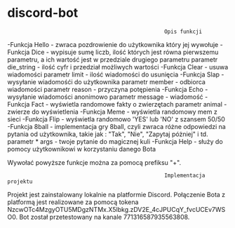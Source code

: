 # discord-bot

 

                                                      Opis funkcji
-Funkcja Hello - zwraca pozdrowienie do użytkownika który jej wywołuje
-Funkcja Dice - wypisuje sumę liczb, ilość których jest równa pierwszemu parametru, a ich wartość jest w przedziale drugiego parametru
                parametr die_string - ilość cyfr i przedział możliwych wartości
-Funkcja Clear - usuwa wiadomości 
                 parametr limit - ilość wiadomości do usunięcia
-Funkcja Slap - wysyłanie wiadomośći do użytkownika
                parametr member -  odbiorca wiadomości
                parametr reason -  przyczyna potępienia
-Funkcja Echo - wysyłanie wiadomości anonimowo
		              parametr message -  wiadomość
-Funkcja Fact -  wyświetla randomowe fakty o zwierzętach
                 parametr animal - zwierze do wyświetlenia
-Funkcja Meme - wyświetla randomowy mem z sieci
-Funkcja Flip - wyświetla randomowo 'YES' lub 'NO' z szansem 50/50
-Funkcja 8ball - implementacja gry 8ball, czyli zwraca różne odpowiedzi na pytania od użytkownika, takie jak : "Tak", "Nie", "Zapytaj póżniej" i td.
		               parametr * args - twoje pytanie do magicznej kuli
-Funkcja Help - służy do pomocy użytkownikowi w korzystaniu danego Bota

Wywołać powyższe funkcje można za pomocą prefiksu "+". 

                                                      Implementacja projektu
Projekt jest zainstalowany lokalnie na platformie Discord. Połączenie Bota z platformą jest realizowane za pomocą tokena NzcwOTc4MzgyOTU5MDgzNTMx.X5lbkg.zDV2E_4cJPUCqY_fvcUCEv7WSO0. 
Bot został przetestowany na kanale 771316587935563808.

                                                      
                 
